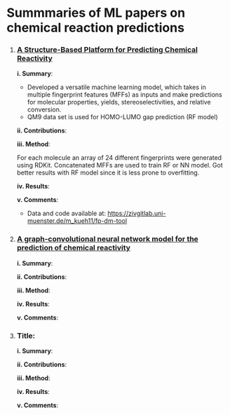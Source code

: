# Summmaries of ML papers on chemical reaction predictions

1. ### [A Structure-Based Platform for Predicting Chemical Reactivity](https://www.cell.com/chem/pdfExtended/S2451-9294(20)30085-1)

    __i. Summary__:
        
      * Developed a versatile machine learning model, which takes in multiple fingerprint features (MFFs) as inputs and make predictions for molecular              properties,         yields, stereoselectivities, and relative conversion.
      * QM9 data set is used for HOMO-LUMO gap prediction (RF model)
  
    __ii. Contributions__:
    
  
    __iii. Method__:
    
      For each molecule an array of 24 different fingerprints were generated using RDKit. Concatenated MFFs are used to train RF or NN model. Got better results with RF model since it is less prone to overfitting. 
  
    __iv. Results__:
  
    __v. Comments__:
    
      * Data and code available at: https://zivgitlab.uni-muenster.de/m_kueh11/fp-dm-tool
    
1. ### [A graph-convolutional neural network model for the prediction of chemical reactivity](https://pubs.rsc.org/en/content/articlepdf/2019/sc/c8sc04228d)
    
     __i. Summary__:
  
    __ii. Contributions__:
  
    __iii. Method__:
  
    __iv. Results__:
  
    __v. Comments__:










1. ### Title: 
    
     __i. Summary__:
  
    __ii. Contributions__:
  
    __iii. Method__:
  
    __iv. Results__:
  
    __v. Comments__:
